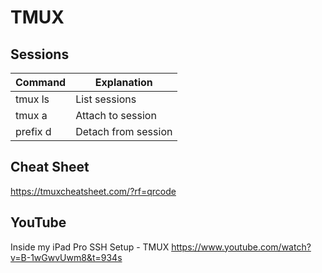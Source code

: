 # TMUX

## Sessions
| Command        | Explanation          |
| ---            | ---
| tmux ls        | List sessions        |
| tmux a         | Attach to session    | 
| prefix d       | Detach from session  |

## Cheat Sheet
https://tmuxcheatsheet.com/?rf=qrcode

## YouTube

Inside my iPad Pro SSH Setup - TMUX
https://www.youtube.com/watch?v=B-1wGwvUwm8&t=934s
